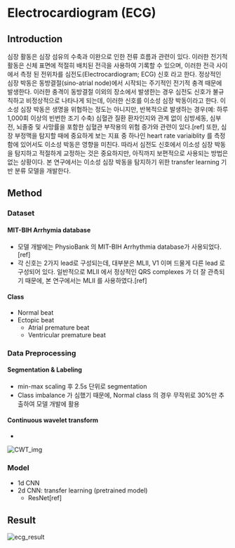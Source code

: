 
# Electrocardiogram (ECG)

## Introduction
심장 활동은 심장 섬유의 수축과 이완으로 인한 전류 흐름과 관련이 있다. 이러한 전기적 활동은 신체 표면에 적절히 배치된 전극을 사용하여 기록할 수 있으며, 이러한 전극 사이에서 측정 된 전위차를 심전도(Electrocardiogram; ECG) 신호 라고 한다.
정상적인 심장 박동은 동방결절(sino-atrial node)에서 시작되는 주기적인 전기적 충격 때문에 발생한다. 이러한 충격이 동방결절 이외의 장소에서 발생한는 경우 심전도 신호가 불규칙하고 비정상적으로 나타나게 되는데, 이러한 신호를 이소성 심장 박동이라고 한다.
이소성 심장 박동은 생명을 위협하는 정도는 아니지만, 반복적으로 발생하는 경우(예: 하루 1,000회 이상의 빈번한 조기 수축) 심혈관 질환 환자인지와 관계 없이 심방세동, 심부전, 뇌졸중 및 사망률을 포함한 심혈관 부작용의 위험 증가와 관련이 있다.[ref] 또한, 심장 부정맥을 탐지할 때에 중요하게 보는 지표 중 하나인 heart rate variaiblity 를 측정함에 있어서도 이소성 박동은 영향을 미친다.
따라서 심전도 신호에서 이소성 심장 박동을 탐지하고 적절하게 교정하는 것은 중요하지만, 아직까지 보편적으로 사용되는 방법은 없는 상황이다. 본 연구에서는 이소성 심장 박동을 탐지하기 위한 transfer learning 기반 분류 모델을 개발한다.

## Method
### Dataset
#### MIT-BIH Arrhymia database
  - 모델 개발에는 PhysioBank 의 MIT-BIH Arrhythmia database가 사용되었다.[ref]
  - 각 신호는 2가지 lead로 구성되는데, 대부분은 MLII, V1 이며 드물게 다른 lead 로 구성되어 있다. 일반적으로 MLII 에서 정상적인 QRS complexes 가 더 잘 관측되기 때문에, 본 연구에서는 MLII 를 사용하였다.[ref]

#### Class
  - Normal beat
  - Ectopic beat
    - Atrial premature beat
    - Ventricular premature beat

### Data Preprocessing

#### Segmentation & Labeling
  - min-max scaling 후 2.5s 단위로 segmentation
  - Class imbalance 가 심했기 때문에, Normal class 의 경우 무작위로 30%만 추출하여 모델 개발에 활용

#### Continuous wavelet transform
  - 

![CWT_img](https://github.com/YEON-EVE/Electrocardiogram-ECG-/assets/69179261/ab15cd45-7b8d-4b79-b9e0-4ffb3a71506a)

### Model
  - 1d CNN
  - 2d CNN: transfer learning (pretrained model)
    - ResNet[ref]

## Result

![ecg_result](https://github.com/YEON-EVE/Electrocardiogram-ECG-/assets/69179261/fecc0c3a-0240-4950-b876-146457288590)
